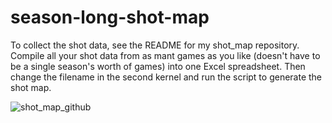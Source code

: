 # season-long-shot-map

To collect the shot data, see the README for my shot_map repository. Compile all your shot data from as mant games as you like (doesn't have to be a single season's worth of games) into one Excel spreadsheet. Then change the filename in the second kernel and run the script to generate the shot map. 

![shot_map_github](https://user-images.githubusercontent.com/57690237/84332959-fa685c00-ab53-11ea-99e9-34bfe527eb86.png)
